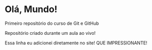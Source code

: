 # Olá, Mundo!
 Primeiro repositório do curso de Git e GitHub

 Repositório criado durante um aula ao vivo!
 
 Essa linha eu adicionei diretamente no site! QUE IMPRESSIONANTE!
